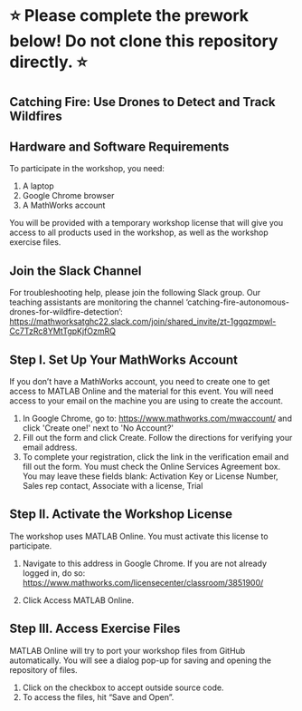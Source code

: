 # :star: Please complete the prework below! Do not clone this repository directly. :star:

## Catching Fire: Use Drones to Detect and Track Wildfires
## Hardware and Software Requirements
To participate in the workshop, you need: 
1.	A laptop
2.	Google Chrome browser
3.	A MathWorks account

You will be provided with a temporary workshop license that will give you access to all products used in the workshop, as well as the workshop exercise files.  

## Join the Slack Channel
For troubleshooting help, please join the following Slack group. Our teaching assistants are monitoring the channel ‘catching-fire-autonomous-drones-for-wildfire-detection’:
https://mathworksatghc22.slack.com/join/shared_invite/zt-1ggqzmpwl-Cc7TzRc8YMtTgpKjfOzmRQ

## Step I. Set Up Your MathWorks Account 
If you don’t have a MathWorks account, you need to create one to get access to MATLAB Online and the material for this event. You will need access to your email on the machine you are using to create the account. 

1.	In Google Chrome, go to: https://www.mathworks.com/mwaccount/ and click 'Create one!' next to 'No Account?'
2.	Fill out the form and click Create. Follow the directions for verifying your email address.
3.	To complete your registration, click the link in the verification email and fill out the form. 
You must check the Online Services Agreement box. 
You may leave these fields blank: Activation Key or License Number, Sales rep contact, Associate with a license, Trial

## Step II. Activate the Workshop License 
The workshop uses MATLAB Online. You must activate this license to participate.
1.	Navigate to this address in Google Chrome. 
If you are not already logged in, do so:  
  	https://www.mathworks.com/licensecenter/classroom/3851900/

2.	Click Access MATLAB Online.   

## Step III. Access Exercise Files
MATLAB Online will try to port your workshop files from GitHub automatically. You will see a dialog pop-up for saving and opening the repository of files. 
1.	Click on the checkbox to accept outside source code.
2.	To access the files, hit “Save and Open”.
 
